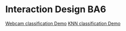 # Interaction Design BA6


[Webcam classification Demo](https://samuelvontucher.github.io/UXD-BA6/learning_ml/MobileNet_webcam_classification)
[KNN classification Demo](https://samuelvontucher.github.io/UXD-BA6/learning_ml/MobileNet_KNN/)

